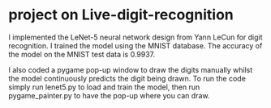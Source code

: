 # project on Live-digit-recognition
I implemented the LeNet-5 neural network design from Yann LeCun for digit recognition.
I trained the model using the MNIST database.
The accuracy of the model on the MNIST test data is 0.9937.

I also coded a pygame pop-up window to draw the digits manually whilst the model continuously predicts the digit being drawn.
To run the code simply run lenet5.py to load and train the model, then run pygame_painter.py to have the pop-up where you can draw.
